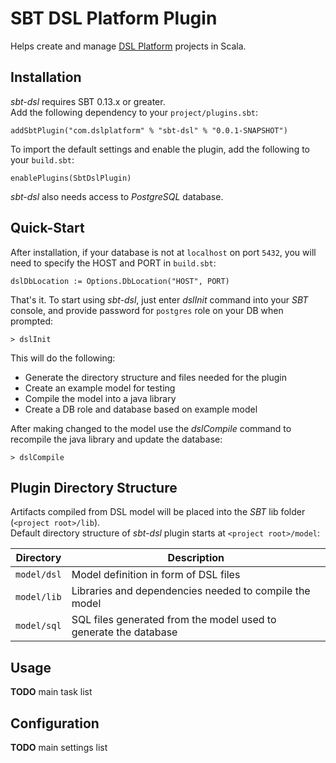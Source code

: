 SBT DSL Platform Plugin
=======================
Helps create and manage [DSL Platform](https://dsl-platform.com/) projects in Scala.


Installation
------------
_sbt-dsl_ requires SBT 0.13.x or greater.  
Add the following dependency to your `project/plugins.sbt`:

    addSbtPlugin("com.dslplatform" % "sbt-dsl" % "0.0.1-SNAPSHOT")

To import the default settings and enable the plugin, add the following to your `build.sbt`:

    enablePlugins(SbtDslPlugin)

_sbt-dsl_ also needs access to _PostgreSQL_ database.


Quick-Start
-----------
After installation, if your database is not at `localhost` on port `5432`, you will need to specify the HOST and PORT in `build.sbt`:

    dslDbLocation := Options.DbLocation("HOST", PORT)

That's it. To start using _sbt-dsl_, just enter _dslInit_ command into your _SBT_ console, and provide password for `postgres` role on your DB when prompted:

    > dslInit

This will do the following:

  * Generate the directory structure and files needed for the plugin
  * Create an example model for testing
  * Compile the model into a java library
  * Create a DB role and database based on example model

After making changed to the model use the _dslCompile_ command to recompile the java library and update the database:

    > dslCompile


Plugin Directory Structure
--------------------------
Artifacts compiled from DSL model will be placed into the _SBT_ lib folder (`<project root>/lib`).  
Default directory structure of _sbt-dsl_ plugin starts at `<project root>/model`:

| Directory   | Description                                                      |
|-------------|------------------------------------------------------------------|
| `model/dsl` | Model definition in form of DSL files                            |
| `model/lib` | Libraries and dependencies needed to compile the model           |
| `model/sql` | SQL files generated from the model used to generate the database |


Usage
-----
**TODO** main task list


Configuration
-------------
**TODO** main settings list
